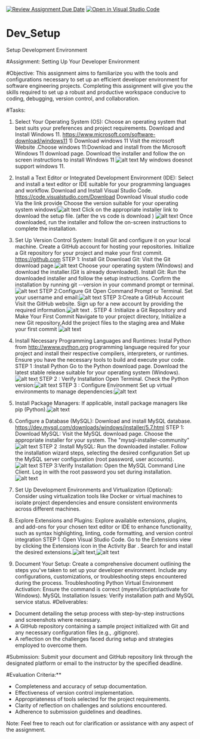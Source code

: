 [![Review Assignment Due Date](https://classroom.github.com/assets/deadline-readme-button-24ddc0f5d75046c5622901739e7c5dd533143b0c8e959d652212380cedb1ea36.svg)](https://classroom.github.com/a/vbnbTt5m)
[![Open in Visual Studio Code](https://classroom.github.com/assets/open-in-vscode-718a45dd9cf7e7f842a935f5ebbe5719a5e09af4491e668f4dbf3b35d5cca122.svg)](https://classroom.github.com/online_ide?assignment_repo_id=15243623&assignment_repo_type=AssignmentRepo)
# Dev_Setup
Setup Development Environment

#Assignment: Setting Up Your Developer Environment

#Objective:
This assignment aims to familiarize you with the tools and configurations necessary to set up an efficient developer environment for software engineering projects. Completing this assignment will give you the skills required to set up a robust and productive workspace conducive to coding, debugging, version control, and collaboration.

#Tasks:

1. Select Your Operating System (OS):
   Choose an operating system that best suits your preferences and project requirements. Download and Install Windows 11. https://www.microsoft.com/software-download/windows11
         1) Download windows 11 
   Visit the microsoft Website .Choose windows 11:Download and install from the Microsoft Windows 11 download page.
   Download the installer and follow the on screen instructions to install Windows 11 ![alt text](<installing windows 11.png>)
   My windows doesnot support windows 11.

2. Install a Text Editor or Integrated Development Environment (IDE):
   Select and install a text editor or IDE suitable for your programming languages and workflow. Download and Install Visual Studio Code. https://code.visualstudio.com/Download
   Download Visual studio code
Via the link provide 
Choose the version suitable for your operating system windows!![alt text](<downloading vs code-1.png>)
Click on the appropriate installer link to download the setup file. (after the vs code is download ) ![alt text](<download of vs code.png>)
Once downloaded, run the installer and follow the on-screen instructions to complete the installation.
3. Set Up Version Control System:
   Install Git and configure it on your local machine. Create a GitHub account for hosting your repositories. Initialize a Git repository for your project and make your first commit. https://github.com
     STEP 1: Install Git
Download Git:
Visit the Git download page.![alt text](<git download.png>)
Choose your operating system (Windows) and download the installer.(Git is already downloaded).
            Install Git:
Run the downloaded installer and follow the setup instructions.
Confirm the installation by running git --version in your command prompt or terminal.![alt text](<git version.png>)
          STEP 2:Configure Git
Open Command Prompt or Terminal.
Set your username and email:![alt text](<git configaration.png>)
          STEP 3:Create a GitHub Account
Visit the GitHub website.
Sign up for a new account by providing the required information.![alt text](github.png)
.       STEP 4 :Initialize a Git Repository and Make Your First Commit
Navigate to your project directory, Initialize a new Git repository,Add the project files to the staging area and Make your first commit ![alt text](<github first project.png>)


4. Install Necessary Programming Languages and Runtimes:
  Instal Python from http://wwww.python.org programming language required for your project and install their respective compilers, interpreters, or runtimes. Ensure you have the necessary tools to build and execute your code.
          STEP 1 :Install Python
Go to the Python download page.
Download the latest stable release suitable for your operating system (Windows).![alt text](<python downloaded.png>)
          STEP 2 : Verify Installation
Open  Terminal.
Check the Python version:![alt text](<python and pip version.png>)
       STEP 3 : Configure Environment 
Set up virtual environments to manage dependencies:![alt text](<python env.png>)
5. Install Package Managers:
   If applicable, install package managers like pip (Python).![alt text](<python and pip version-1.png>)

6. Configure a Database (MySQL):
   Download and install MySQL database. https://dev.mysql.com/downloads/windows/installer/5.7.html
     STEP 1: Download MySQL:
Visit the MySQL download page.
Choose the appropriate installer for your system. The "mysql-installer-community" ![alt text](<SQL download.png>)
     STEP 2 :Install MySQL:
Run the downloaded installer.
Follow the installation wizard steps, selecting the desired configuration 
Set up the MySQL server configuration (root password, user accounts).![alt text](<SQL 2.png>)
      STEP 3:Verify Installation:
Open the MySQL Command Line Client.
Log in with the root password you set during installation.![alt text](<SQL verification.png>)


7. Set Up Development Environments and Virtualization (Optional):
   Consider using virtualization tools like Docker or virtual machines to isolate project dependencies and ensure consistent environments across different machines.

8. Explore Extensions and Plugins:
   Explore available extensions, plugins, and add-ons for your chosen text editor or IDE to enhance functionality, such as syntax highlighting, linting, code formatting, and version control integration
   STEP 1 :Open Visual Studio Code.
Go to the Extensions view by clicking the Extensions icon in the Activity Bar .
Search for and install the desired extensions.![alt text](<the vs code extension.png>),![alt text](<extension 2.png>)

9. Document Your Setup:
    Create a comprehensive document outlining the steps you've taken to set up your developer environment. Include any configurations, customizations, or troubleshooting steps encountered during the process. 
Troubleshooting
Python Virtual Environment Activation:
Ensure the command is correct (myenv\Scripts\activate for Windows).
MySQL Installation Issues:
Verify installation path and MySQL service status.
#Deliverables:
- Document detailing the setup process with step-by-step instructions and screenshots where necessary.
- A GitHub repository containing a sample project initialized with Git and any necessary configuration files (e.g., .gitignore).
- A reflection on the challenges faced during setup and strategies employed to overcome them.

#Submission:
Submit your document and GitHub repository link through the designated platform or email to the instructor by the specified deadline.

#Evaluation Criteria:**
- Completeness and accuracy of setup documentation.
- Effectiveness of version control implementation.
- Appropriateness of tools selected for the project requirements.
- Clarity of reflection on challenges and solutions encountered.
- Adherence to submission guidelines and deadlines.

Note: Feel free to reach out for clarification or assistance with any aspect of the assignment.
